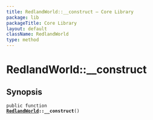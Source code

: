 ```yaml
---
title: RedlandWorld::__construct — Core Library
package: lib
packageTitle: Core Library
layout: default
className: RedlandWorld
type: method
---
```


# RedlandWorld::__construct

## Synopsis

<code>public function <b><a href="RedlandWorld">RedlandWorld</a>::__construct</b>()</code>

